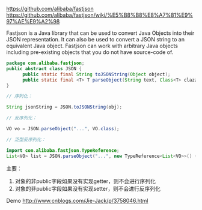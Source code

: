 

https://github.com/alibaba/fastjson
https://github.com/alibaba/fastjson/wiki/%E5%B8%B8%E8%A7%81%E9%97%AE%E9%A2%98



Fastjson is a Java library that can be used to convert Java Objects into their JSON representation. It can also be used to convert a JSON string to an equivalent Java object. Fastjson can work with arbitrary Java objects including pre-existing objects that you do not have source-code of.


``` java
package com.alibaba.fastjson;
public abstract class JSON {
      public static final String toJSONString(Object object);
      public static final <T> T parseObject(String text, Class<T> clazz, Feature... features);
}

// 序列化：

String jsonString = JSON.toJSONString(obj);

// 反序列化：

VO vo = JSON.parseObject("...", VO.class);

// 泛型反序列化：

import com.alibaba.fastjson.TypeReference;
List<VO> list = JSON.parseObject("...", new TypeReference<List<VO>>() {});
```


主要：
1. 对象的非public字段如果没有实现getter，则不会进行序列化
2. 对象的非public字段如果没有实现setter，则不会进行反序列化


Demo
http://www.cnblogs.com/Jie-Jack/p/3758046.html

